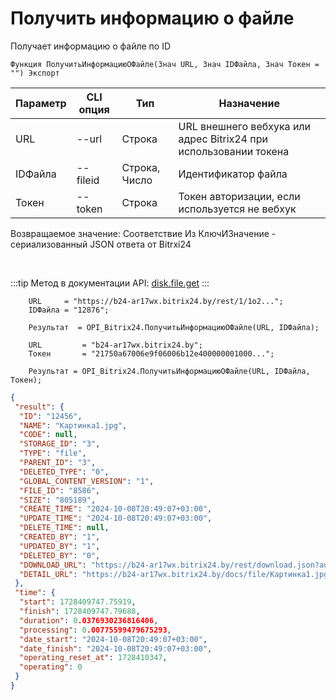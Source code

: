 ﻿---
sidebar_position: 3
---

# Получить информацию о файле
 Получает информацию о файле по ID



`Функция ПолучитьИнформациюОФайле(Знач URL, Знач IDФайла, Знач Токен = "") Экспорт`

  | Параметр | CLI опция | Тип | Назначение |
  |-|-|-|-|
  | URL | --url | Строка | URL внешнего вебхука или адрес Bitrix24 при использовании токена |
  | IDФайла | --fileid | Строка, Число | Идентификатор файла |
  | Токен | --token | Строка | Токен авторизации, если используется не вебхук |

  
  Возвращаемое значение:   Соответствие Из КлючИЗначение - сериализованный JSON ответа от Bitrxi24

<br/>

:::tip
Метод в документации API: [disk.file.get](https://dev.1c-bitrix.ru/rest_help/disk/file/disk_file_get.php)
:::
<br/>


```bsl title="Пример кода"
    URL     = "https://b24-ar17wx.bitrix24.by/rest/1/1o2...";
    IDФайла = "12876";

    Результат  = OPI_Bitrix24.ПолучитьИнформациюОФайле(URL, IDФайла);

    URL         = "b24-ar17wx.bitrix24.by";
    Токен       = "21750a67006e9f06006b12e400000001000...";

    Результат = OPI_Bitrix24.ПолучитьИнформациюОФайле(URL, IDФайла, Токен);
```
    



```json title="Результат"
{
 "result": {
  "ID": "12456",
  "NAME": "Картинка1.jpg",
  "CODE": null,
  "STORAGE_ID": "3",
  "TYPE": "file",
  "PARENT_ID": "3",
  "DELETED_TYPE": "0",
  "GLOBAL_CONTENT_VERSION": "1",
  "FILE_ID": "8586",
  "SIZE": "805189",
  "CREATE_TIME": "2024-10-08T20:49:07+03:00",
  "UPDATE_TIME": "2024-10-08T20:49:07+03:00",
  "DELETE_TIME": null,
  "CREATED_BY": "1",
  "UPDATED_BY": "1",
  "DELETED_BY": "0",
  "DOWNLOAD_URL": "https://b24-ar17wx.bitrix24.by/rest/download.json?auth=717e0567006e9f06006b12e400000001000007c2ebc8f80264531d4fc09a27052a7fe2&token=disk%7CaWQ9MTI0NTYmXz1GaWVLYmdQTDFyNE5yV1Jwam1nWVI1TU9hWG5Ca3c1MQ%3D%3D%7CImRvd25sb2FkfGRpc2t8YVdROU1USTBOVFltWHoxR2FXVkxZbWRRVERGeU5FNXlWMUp3YW0xbldWSTFUVTloV0c1Q2EzYzFNUT09fDcxN2UwNTY3MDA2ZTlmMDYwMDZiMTJlNDAwMDAwMDAxMDAwMDA3YzJlYmM4ZjgwMjY0NTMxZDRmYzA5YTI3MDUyYTdmZTIi.Juyjsc7%2B%2F5AJwKcy5If%2BstgsXhWlnK9p43eTVjsbohM%3D",
  "DETAIL_URL": "https://b24-ar17wx.bitrix24.by/docs/file/Картинка1.jpg"
 },
 "time": {
  "start": 1728409747.75919,
  "finish": 1728409747.79688,
  "duration": 0.0376930236816406,
  "processing": 0.00775599479675293,
  "date_start": "2024-10-08T20:49:07+03:00",
  "date_finish": "2024-10-08T20:49:07+03:00",
  "operating_reset_at": 1728410347,
  "operating": 0
 }
}
```

